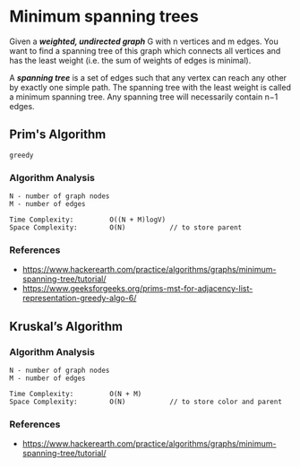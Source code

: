 # Minimum spanning trees
Given a ***weighted, undirected graph*** G with n vertices and m edges. You want to find a spanning tree of this graph which connects all vertices and has the least weight (i.e. the sum of weights of edges is minimal). 

A ***spanning tree*** is a set of edges such that any vertex can reach any other by exactly one simple path. The spanning tree with the least weight is called a minimum spanning tree. Any spanning tree will necessarily contain n−1 edges.

## Prim's Algorithm
`greedy`

### Algorithm Analysis
```
N - number of graph nodes
M - number of edges

Time Complexity:         O((N + M)logV)
Space Complexity:        O(N)           // to store parent
```

### References
- https://www.hackerearth.com/practice/algorithms/graphs/minimum-spanning-tree/tutorial/
- https://www.geeksforgeeks.org/prims-mst-for-adjacency-list-representation-greedy-algo-6/


## Kruskal’s Algorithm

### Algorithm Analysis
```
N - number of graph nodes
M - number of edges

Time Complexity:         O(N + M)
Space Complexity:        O(N)           // to store color and parent
```

### References
- https://www.hackerearth.com/practice/algorithms/graphs/minimum-spanning-tree/tutorial/